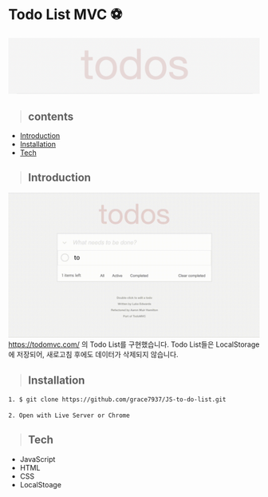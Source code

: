 # Todo List MVC ⚽️

![todos-main-image](./todos.png)
>## contents
- [Introduction](#Introduction)  
- [Installation](#Installation)  
- [Tech](#Tech)  

>## Introduction

![todos-main-video](./todoVideo.gif)
https://todomvc.com/ 의 Todo List를 구현했습니다. Todo List들은 LocalStorage에 저장되어, 새로고침 후에도 데이터가 삭제되지 않습니다. 
>## Installation
```
1. $ git clone https://github.com/grace7937/JS-to-do-list.git

2. Open with Live Server or Chrome
```
>## Tech
- JavaScript
- HTML
- CSS
- LocalStoage





